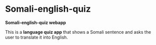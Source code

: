 # Somali-english-quiz
**Somali-english-quiz webapp**

This is a **language quiz app** that shows a Somali sentence and asks the user to translate it into English.
```html

```
